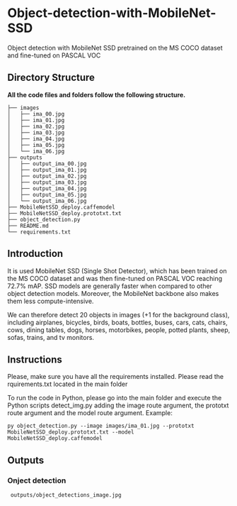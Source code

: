 # Object-detection-with-MobileNet-SSD
Object detection with MobileNet SSD pretrained on the MS COCO dataset and fine-tuned on PASCAL VOC

## Directory Structure

**All the code files and folders follow the following structure.**

```
├── images
│   ├── ima_00.jpg
│   ├── ima_01.jpg
│   ├── ima_02.jpg
│   ├── ima_03.jpg
│   ├── ima_04.jpg
│   ├── ima_05.jpg
│   └── ima_06.jpg
├── outputs
│   ├── output_ima_00.jpg
│   ├── output_ima_01.jpg
│   ├── output_ima_02.jpg
│   ├── output_ima_03.jpg
│   ├── output_ima_04.jpg
│   ├── output_ima_05.jpg
│   └── output_ima_06.jpg
├── MobileNetSSD_deploy.caffemodel
├── MobileNetSSD_deploy.prototxt.txt
├── object_detection.py
├── README.md
└── requirements.txt

```


## Introduction

It is used MobileNet SSD (Single Shot Detector), which has been trained on the MS COCO dataset and was then fine-tuned on PASCAL VOC reaching 72.7% mAP.  SSD models are generally faster when compared to other object detection models. Moreover, the MobileNet backbone also makes them less compute-intensive.

We can therefore detect 20 objects in images (+1 for the background class), including airplanes, bicycles, birds, boats, bottles, buses, cars, cats, chairs, cows, dining tables, dogs, horses, motorbikes, people, potted plants, sheep, sofas, trains, and tv monitors.



## Instructions

Please, make sure you have all the requirements installed. Please read the rquirements.txt located in the main folder

To run the code in Python, please go into the main folder and execute the Python scripts detect_img.py adding the image route argument, the prototxt route argument and the model route argument. Example:

```
py object_detection.py --image images/ima_01.jpg --prototxt MobileNetSSD_deploy.prototxt.txt --model MobileNetSSD_deploy.caffemodel
```


## Outputs

### Onject detection

```
 outputs/object_detections_image.jpg
 ```
